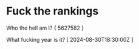 # Fuck the rankings

Who the hell am I?
{ 5627582 }

What fucking year is it?
[ 2024-08-30T18:30:00Z ]
